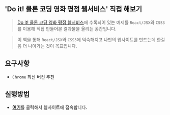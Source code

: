 ## 'Do it! 클론 코딩 영화 평점 웹서비스' 직접 해보기

> [Do it! 클론 코딩 영화 평점 웹서비스](https://www.aladin.co.kr/shop/wproduct.aspx?ItemId=241088160)에 수록되어 있는 예제를 `React/JSX`와 `CSS3`를 이용해 직접 만들어본 결과물을 올리는 공간입니다.

> 이 책을 통해 `React/JSX`와 `CSS3`에 익숙해지고 나만의 웹사이트를 만드는데 한걸음 더 나아가는 것이 목표입니다.

## 요구사항
* `Chrome` 최신 버전 추천

## 실행방법
* [**여기**](https://leaprealm.github.io/Hands-On-React-Movie-Rating)를 클릭해서 웹사이트에 접속합니다.
